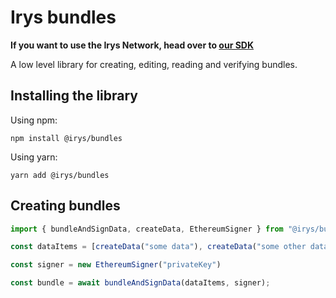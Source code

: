 # Irys bundles
**If you want to use the Irys Network, head over to [our SDK](https://github.com/Irys-xyz/js-sdk)**

A low level library for creating, editing, reading and verifying bundles.

## Installing the library

Using npm:

`npm install @irys/bundles`

Using yarn:

`yarn add @irys/bundles`

## Creating bundles

```ts
import { bundleAndSignData, createData, EthereumSigner } from "@irys/bundles";

const dataItems = [createData("some data"), createData("some other data")];

const signer = new EthereumSigner("privateKey")

const bundle = await bundleAndSignData(dataItems, signer);
```
